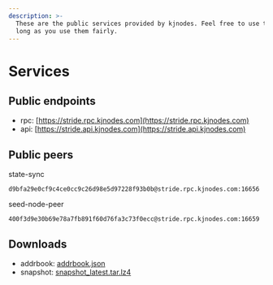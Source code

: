 ```yaml
---
description: >-
  These are the public services provided by kjnodes. Feel free to use them as
  long as you use them fairly.
---
```


# Services

## Public endpoints

* rpc: [https://stride.rpc.kjnodes.com](https://stride.rpc.kjnodes.com)
* api: [https://stride.api.kjnodes.com](https://stride.api.kjnodes.com)

## Public peers

state-sync

```
d9bfa29e0cf9c4ce0cc9c26d98e5d97228f93b0b@stride.rpc.kjnodes.com:16656
```

seed-node-peer

```
400f3d9e30b69e78a7fb891f60d76fa3c73f0ecc@stride.rpc.kjnodes.com:16659
```

## Downloads

* addrbook: [addrbook.json](https://snapshots.kjnodes.com/stride/addrbook.json)
* snapshot: [snapshot_latest.tar.lz4](https://snapshots.kjnodes.com/stride/snapshot\_latest.tar.lz4)
